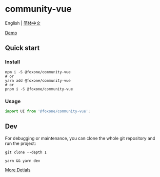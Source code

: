 # community-vue

English | [简体中文](./README.zh-CN.md)

[Demo](https://fox-one.github.io/community-vue/)

## Quick start
### Install
```shell
npm i -S @foxone/community-vue
# or
yarn add @foxone/community-vue
# or
pnpm i -S @foxone/community-vue
```

### Usage
```js
import UI from '@foxone/community-vue';
```

## Dev
For debugging or maintenance, you can clone the whole git repository and run the project:

```shell
git clone --depth 1

yarn && yarn dev
```

[More Detials](./DEV.md)
